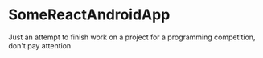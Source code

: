 # SomeReactAndroidApp
Just an attempt to finish work on a project for a programming competition, don't pay attention
